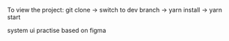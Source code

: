 To view the project:
git clone -> switch to dev branch -> yarn install -> yarn start

system ui practise based on figma

